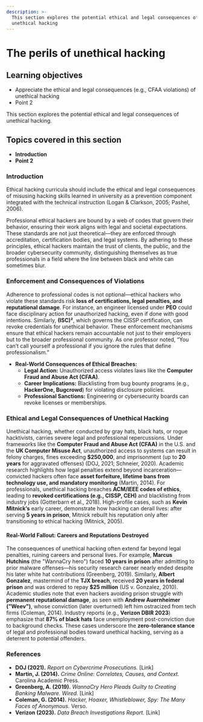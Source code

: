 ```yaml
---
description: >-
  This section explores the potential ethical and legal consequences of
  unethical hacking
---
```


# The perils of unethical hacking

## Learning objectives

* Appreciate the ethical and legal consequences (e.g., CFAA violations) of unethical hacking
* Point 2

This section explores the potential ethical and legal consequences of unethical hacking.

## Topics covered in this section

* **Introduction**
* **Point 2**

### Introduction

Ethical hacking curricula should include the ethical and legal consequences of misusing hacking skills learned in university as a prevention component integrated with the technical instruction (Logan & Clarkson, 2005; Pashel, 2006).

Professional ethical hackers are bound by a web of codes that govern their behavior, ensuring their work aligns with legal and societal expectations. These standards are not just theoretical—they are enforced through accreditation, certification bodies, and legal systems. By adhering to these principles, ethical hackers maintain the trust of clients, the public, and the broader cybersecurity community, distinguishing themselves as true professionals in a field where the line between black and white can sometimes blur.

### Enforcement and Consequences of Violations

Adherence to professional codes is not optional—ethical hackers who violate these standards risk **loss of certifications, legal penalties, and reputational damage**. For instance, an engineer licensed under **PEO** could face disciplinary action for unauthorized hacking, even if done with good intentions. Similarly, **(ISC)²**, which governs the CISSP certification, can revoke credentials for unethical behavior. These enforcement mechanisms ensure that ethical hackers remain accountable not just to their employers but to the broader professional community. As one professor noted, “You can’t call yourself a professional if you ignore the rules that define professionalism.”

* **Real-World Consequences of Ethical Breaches:**
  * **Legal Action:** Unauthorized access violates laws like the **Computer Fraud and Abuse Act (CFAA)**.
  * **Career Implications:** Blacklisting from bug bounty programs (e.g., **HackerOne, Bugcrowd**) for violating disclosure policies.
  * **Professional Sanctions:** Engineering or cybersecurity boards can revoke licenses or memberships.

### Ethical and Legal Consequences of Unethical Hacking

Unethical hacking, whether conducted by gray hats, black hats, or rogue hacktivists, carries severe legal and professional repercussions. Under frameworks like the **Computer Fraud and Abuse Act (CFAA)** in the U.S. and the **UK Computer Misuse Act**, unauthorized access to systems can result in felony charges, fines exceeding **$250,000**, and imprisonment (up to **20 years** for aggravated offenses) (DOJ, 2021; Schneier, 2020). Academic research highlights how legal penalties extend beyond incarceration—convicted hackers often face **asset forfeiture, lifetime bans from technology use, and mandatory monitoring** (Martin, 2014). For professionals, unethical hacking breaches **ACM/IEEE codes of ethics**, leading to **revoked certifications (e.g., CISSP, CEH)** and blacklisting from industry jobs (Gotterbarn et al., 2018). High-profile cases, such as **Kevin Mitnick’s** early career, demonstrate how hacking can derail lives: after serving **5 years in prison**, Mitnick rebuilt his reputation only after transitioning to ethical hacking (Mitnick, 2005).

#### **Real-World Fallout: Careers and Reputations Destroyed**

The consequences of unethical hacking often extend far beyond legal penalties, ruining careers and personal lives. For example, **Marcus Hutchins** (the "WannaCry hero") faced **10 years in prison** after admitting to prior malware offenses—his security research career nearly ended despite his later white hat contributions (Greenberg, 2019). Similarly, **Albert Gonzalez**, mastermind of the **TJX breach**, received **20 years in federal prison** and was ordered to repay **$25 million** (US v. Gonzalez, 2010). Academic studies note that even hackers avoiding prison struggle with **permanent reputational damage**, as seen with **Andrew Auernheimer ("Weev")**, whose conviction (later overturned) left him ostracized from tech firms (Coleman, 2014). Industry reports (e.g., **Verizon DBIR 2023**) emphasize that **87% of black hats** face unemployment post-conviction due to background checks. These cases underscore the **zero-tolerance stance** of legal and professional bodies toward unethical hacking, serving as a deterrent to potential offenders.

### References

* **DOJ (2021).** _Report on Cybercrime Prosecutions._ \[Link]
* **Martin, J. (2014).** _Crime Online: Correlates, Causes, and Context._ Carolina Academic Press.
* **Greenberg, A. (2019).** _WannaCry Hero Pleads Guilty to Creating Banking Malware._ _Wired._ \[Link]
* **Coleman, G. (2014).** _Hacker, Hoaxer, Whistleblower, Spy: The Many Faces of Anonymous._ Verso.
* **Verizon (2023).** _Data Breach Investigations Report._ \[Link]
